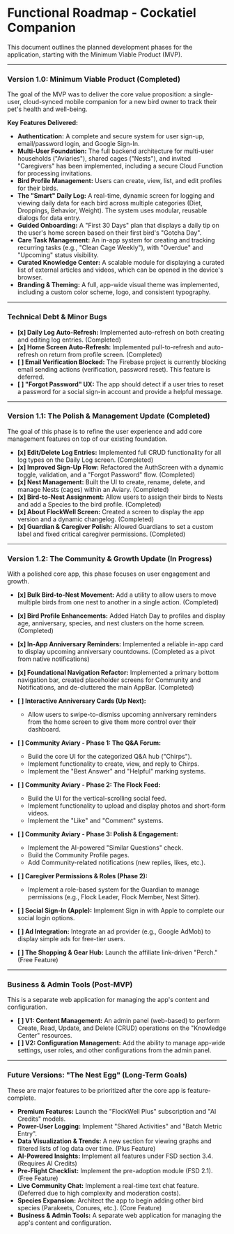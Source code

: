 # Functional Roadmap - Cockatiel Companion

This document outlines the planned development phases for the application, starting with the Minimum Viable Product (MVP).

---

### **Version 1.0: Minimum Viable Product (Completed)**

The goal of the MVP was to deliver the core value proposition: a single-user, cloud-synced mobile companion for a new bird owner to track their pet's health and well-being.

**Key Features Delivered:**
*   **Authentication:** A complete and secure system for user sign-up, email/password login, and Google Sign-In.
*   **Multi-User Foundation:** The full backend architecture for multi-user households ("Aviaries"), shared cages ("Nests"), and invited "Caregivers" has been implemented, including a secure Cloud Function for processing invitations.
*   **Bird Profile Management:** Users can create, view, list, and edit profiles for their birds.
*   **The "Smart" Daily Log:** A real-time, dynamic screen for logging and viewing daily data for each bird across multiple categories (Diet, Droppings, Behavior, Weight). The system uses modular, reusable dialogs for data entry.
*   **Guided Onboarding:** A "First 30 Days" plan that displays a daily tip on the user's home screen based on their first bird's "Gotcha Day".
*   **Care Task Management:** An in-app system for creating and tracking recurring tasks (e.g., "Clean Cage Weekly"), with "Overdue" and "Upcoming" status visibility.
*   **Curated Knowledge Center:** A scalable module for displaying a curated list of external articles and videos, which can be opened in the device's browser.
*   **Branding & Theming:** A full, app-wide visual theme was implemented, including a custom color scheme, logo, and consistent typography.

---
### **Technical Debt & Minor Bugs**

*   **[x] Daily Log Auto-Refresh:** Implemented auto-refresh on both creating and editing log entries. (Completed)
*   **[x] Home Screen Auto-Refresh:** Implemented pull-to-refresh and auto-refresh on return from profile screen. (Completed)
*   **[ ] Email Verification Blocked:** The Firebase project is currently blocking email sending actions (verification, password reset). This feature is deferred.
*   **[ ] "Forgot Password" UX:** The app should detect if a user tries to reset a password for a social sign-in account and provide a helpful message.

---
### **Version 1.1: The Polish & Management Update (Completed)**

The goal of this phase is to refine the user experience and add core management features on top of our existing foundation.

*   **[x] Edit/Delete Log Entries:** Implemented full CRUD functionality for all log types on the Daily Log screen. (Completed)
*   **[x] Improved Sign-Up Flow:** Refactored the AuthScreen with a dynamic toggle, validation, and a "Forgot Password" flow. (Completed)
*   **[x] Nest Management:** Built the UI to create, rename, delete, and manage Nests (cages) within an Aviary. (Completed)
*   **[x] Bird-to-Nest Assignment:** Allow users to assign their birds to Nests and add a Species to the bird profile. (Completed)
*   **[x] About FlockWell Screen:** Created a screen to display the app version and a dynamic changelog. (Completed)
*   **[x] Guardian & Caregiver Polish:** Allowed Guardians to set a custom label and fixed critical caregiver permissions. (Completed)

---
### **Version 1.2: The Community & Growth Update (In Progress)**

With a polished core app, this phase focuses on user engagement and growth.

*   **[x] Bulk Bird-to-Nest Movement:** Add a utility to allow users to move multiple birds from one nest to another in a single action. (Completed)
*   **[x] Bird Profile Enhancements:** Added Hatch Day to profiles and display age, anniversary, species, and nest clusters on the home screen. (Completed)
*   **[x] In-App Anniversary Reminders:** Implemented a reliable in-app card to display upcoming anniversary countdowns. (Completed as a pivot from native notifications)

*   **[x] Foundational Navigation Refactor:** Implemented a primary bottom navigation bar, created placeholder screens for Community and Notifications, and de-cluttered the main AppBar. (Completed)

*   **[ ] Interactive Anniversary Cards (Up Next):**
    *   Allow users to swipe-to-dismiss upcoming anniversary reminders from the home screen to give them more control over their dashboard.

*   **[ ] Community Aviary - Phase 1: The Q&A Forum:**
    *   Build the core UI for the categorized Q&A hub ("Chirps").
    *   Implement functionality to create, view, and reply to Chirps.
    *   Implement the "Best Answer" and "Helpful" marking systems.

*   **[ ] Community Aviary - Phase 2: The Flock Feed:**
    *   Build the UI for the vertical-scrolling social feed.
    *   Implement functionality to upload and display photos and short-form videos.
    *   Implement the "Like" and "Comment" systems.

*   **[ ] Community Aviary - Phase 3: Polish & Engagement:**
    *   Implement the AI-powered "Similar Questions" check.
    *   Build the Community Profile pages.
    *   Add Community-related notifications (new replies, likes, etc.).

*   **[ ] Caregiver Permissions & Roles (Phase 2):**
    *   Implement a role-based system for the Guardian to manage permissions (e.g., Flock Leader, Flock Member, Nest Sitter).

*   **[ ] Social Sign-In (Apple):** Implement Sign in with Apple to complete our social login options.
*   **[ ] Ad Integration:** Integrate an ad provider (e.g., Google AdMob) to display simple ads for free-tier users.
*   **[ ] The Shopping & Gear Hub:** Launch the affiliate link-driven "Perch." (Free Feature)

---

### **Business & Admin Tools (Post-MVP)**

This is a separate web application for managing the app's content and configuration.

*   **[ ] V1: Content Management:** An admin panel (web-based) to perform Create, Read, Update, and Delete (CRUD) operations on the "Knowledge Center" resources.
*   **[ ] V2: Configuration Management:** Add the ability to manage app-wide settings, user roles, and other configurations from the admin panel.

---

### **Future Versions: "The Nest Egg" (Long-Term Goals)**

These are major features to be prioritized after the core app is feature-complete.

*   **Premium Features:** Launch the "FlockWell Plus" subscription and "AI Credits" models.
*   **Power-User Logging:** Implement "Shared Activities" and "Batch Metric Entry".
*   **Data Visualization & Trends:** A new section for viewing graphs and filtered lists of log data over time. (Plus Feature)
*   **AI-Powered Insights:** Implement all features under FSD section 3.4. (Requires AI Credits)
*   **Pre-Flight Checklist:** Implement the pre-adoption module (FSD 2.1). (Free Feature)
*   **Live Community Chat:** Implement a real-time text chat feature. (Deferred due to high complexity and moderation costs).
*   **Species Expansion:** Architect the app to begin adding other bird species (Parakeets, Conures, etc.). (Core Feature)
*   **Business & Admin Tools:** A separate web application for managing the app's content and configuration.